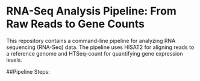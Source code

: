 # RNA-Seq Analysis Pipeline: From Raw Reads to Gene Counts
This repository contains a command-line pipeline for analyzing RNA sequencing (RNA-Seq) data. The pipeline uses HISAT2 for aligning reads to a reference genome and HTSeq-count for quantifying gene expression levels.

##Pipeline Steps:
